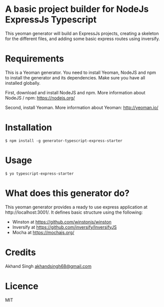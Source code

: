 # A basic project builder for NodeJs ExpressJs Typescript
This yeoman generator will build an ExpressJs projects, creating a skeleton for the different files, and adding some basic express routes using inversify.

# Requirements
This is a Yeoman generator. You need to install Yeoman, NodeJS and npm to install the generator and its dependencies. Make sure you have all installed globally.

First, download and install NodeJS and npm. More information about NodeJS / npm: https://nodejs.org/

Second, install Yeoman. More information about Yeoman: http://yeoman.io/

# Installation
```
$ npm install -g generator-typescript-express-starter
```

# Usage
```
$ yo typescript-express-starter
```

# What does this generator do?
This yeoman generator provides a ready to use express application at http://localhost:3001/.
It defines basic structure using the following:
- Winston at https://github.com/winstonjs/winston
- Inversify at https://github.com/inversify/InversifyJS
- Mocha at https://mochajs.org/

# Credits
Akhand Singh <akhandsingh68@gmail.com>

# Licence
MIT
